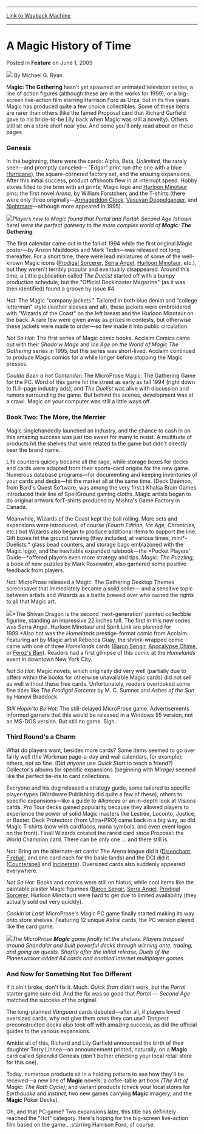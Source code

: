 
---
[Link to Wayback Machine](https://web.archive.org/web/20160624031519/http://magic.wizards.com/en/articles/archive/feature/magic-history-time-2009-06-01)

[_metadata_:author]:- "Michael G. Ryan"
[_metadata_:description]:- "Magic: The Gathering hasn't yet spawned an animated television series, a line of action figures (although these are in the works for 1999), or a big-screen live-action film starring Harrison Ford as Urza, but in its five years Magic has produced quite a few choice collectibles. Some of these items are rarer than others (like the famed Proposal card that Richard Garfield gave to his bride-to-be Lily back when Magic was still a novelty). Others still sit on a store shelf near you. And some you'll only read about on these pages."
[_metadata_:generator]:- "Drupal 7 (http://drupal.org)"
[_metadata_:node]:- "683676"
[_metadata_:publish_date]:- "2009-06-01"
[_metadata_:source]:- "div-main-content"
[_metadata_:title]:- "A Magic History of Time"
[_metadata_:wayback_capture_timestamp]:- "2016-06-24 03:15:19"
[_metadata_:wayback_raw_url]:- "https://web.archive.org/web/20160624031519id_/http://magic.wizards.com/en/articles/archive/feature/magic-history-time-2009-06-01"
[_metadata_:wayback_url]:- "http://magic.wizards.com/en/articles/archive/feature/magic-history-time-2009-06-01"
---


A Magic History of Time
=======================



 Posted in **Feature**
 on June 1, 2009 






![](https://media.magic.wizards.com/styles/auth_small/public/generic-avatar-150_283.png)
By Michael G. Ryan











M**agic: The Gathering** hasn't yet spawned an animated television series, a line of action figures (although these are in the works for 1999), or a big-screen live-action film starring Harrison Ford as Urza, but in its five years Magic has produced quite a few choice collectibles. Some of these items are rarer than others (like the famed Proposal card that Richard Garfield gave to his bride-to-be Lily back when Magic was still a novelty). Others still sit on a store shelf near you. And some you'll only read about on these pages. 


### Genesis


In the beginning, there were the cards: Alpha, Beta, *Unlimited,* the rarely seen—and promptly canceled— "Edgar" print run (the one with a blue [Hurricane](http://gatherer.wizards.com/Pages/Card/Details.aspx?name=Hurricane)), the square-cornered factory set, and the ensuing expansions. After this initial success, product offshoots flew in at interrupt speed. Hobby stores filled to the brim with art prints; Magic logo and [Hurloon Minotaur](http://gatherer.wizards.com/Pages/Card/Details.aspx?name=Hurloon+Minotaur) pins; the first novel *Arena,* by William Forstchen; and the T-shirts (there were only three originally—[Armageddon Clock](http://gatherer.wizards.com/Pages/Card/Details.aspx?name=Armageddon+Clock), [Vesuvan Doppelganger](http://gatherer.wizards.com/Pages/Card/Details.aspx?name=Vesuvan+Doppelganger), and [Nightmare](http://gatherer.wizards.com/Pages/Card/Details.aspx?name=Nightmare)—although more appeared in 1995). 


![](https://media.magic.wizards.com/image_legacy_migration/mtg/images/daily/features/41_portal.jpg)*Players new to Magic found that Portal and Portal: Second Age (shown here) were the perfect gateway to the more complex world of **Magic: The Gathering**.*  
  

The first calendar came out in the fall of 1994 while the first original Magic poster—by Anson Maddocks and Mark Tedin—was released not long thereafter. For a short time, there were lead miniatures of some of the well-known Magic icons ([Prodigal Sorcerer](http://gatherer.wizards.com/Pages/Card/Details.aspx?name=Prodigal+Sorcerer), [Serra Angel](http://gatherer.wizards.com/Pages/Card/Details.aspx?name=Serra+Angel), [Hurloon Minotaur](http://gatherer.wizards.com/Pages/Card/Details.aspx?name=Hurloon+Minotaur), etc.), but they weren't terribly popular and eventually disappeared. Around this time, a Little publication called *The Duelist* started off with a bumpy production schedule, but the "Official Deckinaster Magazine" (as it was then identified) found a groove by issue #4. 


*Hot:* The Magic "company jackets." Tailored in both blue denim and "college letterman" style (leather sleeves and all), these jackets were embroidered with "Wizards of the Coast" on the left breast and the Hurloon Minotaur on the back. A rare few were given away as prizes in contests, but otherwise these jackets were made to order—so few made it into public circulation. 


*Not So Hot:* The first series of Magic comic books. Acclaim Comics came out with their *Shado'w Mage* and *Ice Age on the World of Magic The Gathering* series in 1995, but this series was short-lived. Acclaim continued to produce Magic comics for a while longer before stopping the Magic presses. 


*Coulda Been a hot Contender:* The MicroProse Magic: The Gathering Game for the PC. Word of this game hit the street as early as fall 1994 (right down to fl.ill-page industry ads), and *The Duelist* was alive with discussion and rumors surrounding the game. But behind the scenes, development was at a crawl. Magic on your computer was still a little ways off. 


### Book Two: The More, the Merrier


Magic singlehandedly launched an industry, and the chance to cash in on this amazing success was just too sweet for many to resist. A multitude of products hit the shelves that were related to the game but didn't directly bear the brand name. 


Life counters quickly became all the rage, while storage boxes for decks and cards were adapted from their sports-card origins for the new game. Numerous database programs—for documenting and keeping inventories of your cards and decks—hit the market all at the same time. (Deck Daemon, from Bard's Quest Software, was among the very first.) Khalsa Brain Games introduced their line of SpellGround gaming cloths. Magic artists began to do original artwork forT-shirts produced by Mishra's Game Factory in Canada. 


Meanwhile, Wizards of the Coast kept the ball rolling. More sets and expansions were introduced, of course *(Fourth Edition, Ice Age, Chronicles,* etc.) but Wizards also began to produce additional items to support the line. Gift boxes hit the ground running (they included, at various times, mini*-Duelists,* glass bead counters, and storage bags emblazoned with the Magic logo), and the inevitable expanded rulebook—the *Pocket Players' Guide—*offered players even more strategy and tips. *Magic: The Puzzling,* a book of new puzzles by Mark Rosewater, also garnered some positive feedback from players. 


*Hot:* MicroProse released a Magic: The Gathering Desktop Themes screcnsaver that immediately became a solid seller— and a sensitive topic between artists and Wizards as a battle brewed over who owned the rights to all that Magic art. 


![](https://media.magic.wizards.com/image_legacy_migration/mtg/images/daily/features/41_shivan.jpg)*The Shivan Dragon is the second 'next-generation' painted collectible figurine, standing an impressive 22 inches tall. The first in this new series was Serra Angel. Hurloon Minotaur and Spirit Link are planned for 1999.*Also hot was the *Homelands* prestige-format comic from Acclaim. Featuring art by Magic artist Rebecca Guay, the shrink-wrapped comic came with one of three *Homelands* cards ([Baron Sengir](http://gatherer.wizards.com/Pages/Card/Details.aspx?name=Baron+Sengir), [Apocalypse Chime](http://gatherer.wizards.com/Pages/Card/Details.aspx?name=Apocalypse+Chime), or [Feroz's Ban](http://gatherer.wizards.com/Pages/Card/Details.aspx?name=Feroz%27s+Ban)). Readers had a first glimpse of this comic at the *Homelands* event in downtown New York City.


*Not So Hot:* Magic novels, which originally did very well (partially due to offers within the books for otherwise unavailable Magic cards) did not sell as well without these free cards. Unfortunately, readers overlooked some fine titles like *The Prodigal Sorcerer* by M. C. Sumner and *Ashes of the Sun* by Hanovi Braddock. 


*Still Hopin'to Be Hot:* The still-delayed MicroProse game. Advertisements informed garners that this would be released in a Windows 95 version, not an MS-DOS version. But still no game. Sigh. 


### Third Round's a Charm


What do players want, besides more cards? Some items seemed to go over fairly well (the Workman page-a-day and wall calendars, for example); others, not so fine. (Did *anyone* use *Quick Start* to teach a friend?) Collector's albums for specific expansions (beginning with *Mirage)* seemed like the perfect tie-ins to card collections.


Everyone and his dog released a strategy guide, some tailored to specific player-types (Wordware Publishing did quite a few of these), others to specific expansions—like a guide to *Alliances* or an in-depth look at *Visions* cards. Pro Tour decks gained popularity because they allowed players to experience the power of solid Magic masters like Lestrée, Loconto, Justice, or Baxter. Deck Protectors (from Ultra•PRO) came back in a big way, as did Magic T-shirts (now with cardfaccs, mana symbols, and even event logos on the front). Finall Wizards created the rarest card since Proposal: the World Champion card. There can be only one ... and there still is. 


*Hot:* Bring on the alternate-art cards! The Arena league did it ([Disenchant](http://gatherer.wizards.com/Pages/Card/Details.aspx?name=Disenchant), [Fireball](http://gatherer.wizards.com/Pages/Card/Details.aspx?name=Fireball), and one card each for the basic lands) and the DCI did it ([Counterspell](http://gatherer.wizards.com/Pages/Card/Details.aspx?name=Counterspell) and [Incinerate](http://gatherer.wizards.com/Pages/Card/Details.aspx?name=Incinerate)). Oversized cards also suddenly appeared everywhere. 


*Not So Hot:* Books and comics were still on hiatus, while cool items like the paintable plaster Magic figurines ([Baron Sengir](http://gatherer.wizards.com/Pages/Card/Details.aspx?name=Baron+Sengir), [Serra Angel](http://gatherer.wizards.com/Pages/Card/Details.aspx?name=Serra+Angel), [Prodigal Sorcerer](http://gatherer.wizards.com/Pages/Card/Details.aspx?name=Prodigal+Sorcerer), Hurloon Minotaur) were hard to get due to limited availability (they actually sold out very quickly). 


*Cookin'at Last!* MicroProse's Magic PC game finally started making its way onto store shelves. Featuring 12 unique Astral cards, the PC version played like the card game. 





![](https://media.magic.wizards.com/image_legacy_migration/mtg/images/daily/features/41_theMicroProse.jpg)*The MicroProse **Magic** game finally hit the shelves. Players traipsed around Shandalar and built powerful decks through winning ante, trading, and going on quests. Shortly after the initial release, Duels of the Planeswalker added 84 cards and enabled Internet multiplayer games.*  
  

### And Now for Something Not Too Different


If it ain't broke, don't fix it. Much. *Quick Start* didn't work, but the *Portal* starter game sure did. And the fix was so good that *Portal* — *Second Age* matched the success of the original. 


The long-planned *Vanguard* cards debuted—after all, if players loved oversized cards, why not give them ones they can use? *Tempest* preconstructed decks also took off with amazing success, as did the official guides to the various expansions. 


Amidst all of this, Richard and Lily Garfield announced the birth of their daughter Terry Linnea—an announcement printed, naturally, on a **Magic** card called Splendid Genesis (don't bother checking your local retail store for this one). 


Today, numerous products sit in a holding pattern to see how they'll be received—a new line of **Magic** novels; a cofke-table art book *(The Art of Magic: The Rath Cycle);* and variant products (check your local stores for *Earthquake* and *instinct,* two new games carrying **Magic** imagery, and the **Magic** Poker Decks). 


Oh, and that PC game? Two expansions later, this title has definitely reached the "Hot" category. Here's hoping for the big-screen live-action film based on the game.. .starring Harrison Ford, of course.







